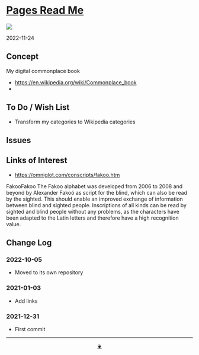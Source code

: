 # [Pages Read Me]( https://theo-armour.github.io/pages/ )

[![]( https://pushme-pullyou.github.io/tootoo-2022/assets/icons/mark-github.svg )](https://github.com/theo-armour/pages "Source code on GitHub" )


2022-11-24

## Concept

My digital commonplace book

* https://en.wikipedia.org/wiki/Commonplace_book
*

## To Do / Wish List

* Transform my categories to Wikipedia categories


## Issues

## Links of Interest

* https://omniglot.com/conscripts/fakoo.htm

FakooFakoo
The Fakoo alphabet was developed from 2006 to 2008 and beyond by Alexander Fakoó as script for the blind, which can also be read by the sighted. This should enable an improved exchange of information between blind and sighted people. Inscriptions of all kinds can be read by sighted and blind people without any problems, as the characters have been adapted to the Latin letters and therefore have a high recognition value.


## Change Log

### 2022-10-05

* Moved to its own repository


### 2021-01-03

* Add links

### 2021-12-31

* First commit


***

<center title="Hello! Click me to go up to the top" ><a class=aDingbat href=javascript:window.scrollTo(0,0);> ❦ </a></center>
